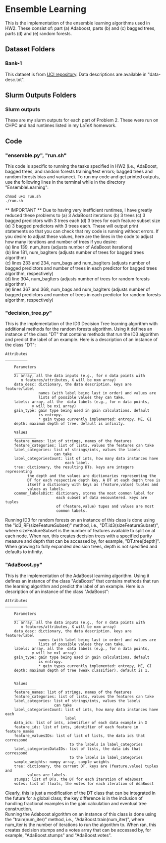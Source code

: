 # Ensemble Learning
This is the implementation of the ensemble learning algorithms used in HW2. These consist of: part (a) Adaboost, parts (b) and (c) bagged trees, parts (d) and (e) random forests. 
 
## Dataset Folders
### Bank-1
This dataset is from [UCI repository](https://archive.ics.uci.edu/ml/datasets/Bank+Marketing). Data descriptions are available in "data-desc.txt". 
## Slurm Outputs Folders
### Slurm outputs
These are my slurm outputs for each part of Problem 2. These were run on CHPC and had runtimes listed in my LaTeX homework. 
## Code
### "ensemble.py", "run.sh"
This code is specific to running the tasks specified in HW2 (i.e., AdaBoost, bagged trees, and random forests training/test errors; bagged trees and random forests bias and variance). To run my code and get printed outputs, use the following lines in the terminal while in the directory "EnsembleLearning": 
```
chmod u+x run.sh 
./run.sh
```
** IMPORTANT **
Due to having very inefficient runtimes, I have greatly reduced these problems to (a) 3 AdaBoost iterations (b) 3 trees (c) 3 bagged predictors with 3 trees each (d) 3 trees for each feature subset size (e) 3 bagged predictors with 3 trees each. These will output print statements so that you can check that my code is running without errors. If you desire to adjust these values, here are the lines in the code to adjust how many iterations and number of trees if you desire: \
(a) line 139, num_iters (adjusts number of AdaBoost iterations)\
(b) line 181, num_bagIters (adjusts number of trees for bagged trees algorithm)\
(c) lines 233 and 234, num_bags and num_bagIters (adjusts number of bagged predictors and number of trees in each predictor for bagged trees algorithm, respectively)\
(d) line 304, num_bagIters (adjusts number of trees for random forests algorithm)\
(e) lines 367 and 368, num_bags and num_bagIters (adjusts number of bagged predictors and number of trees in each predictor for random forests algorithm, respectively)
### "decision_tree.py"
This is the implementation of the ID3 Decision Tree learning algorithm with additional methods for the random forests algorithm. Using it defines an instance of the class "DT" that contains methods that run the ID3 algorithm and predict the label of an example. Here is a description of an instance of the class "DT": 
   

    Attributes
    __________
    
        Parameters
        __________
        X: array, all the data inputs (e.g., for n data points with
           m features/attributes, X will be nxm array)
        data_desc: dictionary, the data description. keys are feature/label 
                   names (with label being last in order) and values are 
                   lists of possible values they can take.
        labels: array, all the  data labels (e.g., for n data points, 
                y will be nx1 array)
        gain_type: gain type being used in gain calculations. default 
                   is entropy. 
                   * gain types currently implemented: entropy, ME, GI
        depth: maximum depth of tree. default is infinity. 
        
        Values
        __________
        feature_names: list of strings, names of the features 
        feature_categories: list of lists, values the features can take
        label_categories: list of strings/ints, values the labels 
                          can take
        label_categoriesCount: list of ints, how many data instances have 
                               each label. 
        tree: dictionary, the resulting DTs. keys are integers representing 
              the depth and the values are dictionaries representing the 
              DT for each respective depth key. A DT at each depth tree is 
              itself a dictionary with keys as (feature,value) tuples and 
              values as labels. 
        common_labelsDict: dictionary, stores the most common label for 
                           each subset of data encountered. keys are tuples 
                           of (feature,value) tupes and values are most 
                           common labels. 

Running ID3 for random forests on an instance of this class is done using the "id3_RF(sizeFeatureSubset)" method, i.e., "DT.id3(sizeFeatureSubset)", where sizeFeatureSubset is the number of features available to split on at each node. When ran, this creates decision trees with a specified purity measure and depth that can be accessed by, for example, "DT.tree[depth]". When growing to fully expanded decision trees, depth is not specified and defaults to infinity. 
### "AdaBoost.py"
This is the implementation of the AdaBoost learning algorithm. Using it defines an instance of the class "AdaBoost" that contains methods that run the learning algorithm and predict the label of an example. Here is a description of an instance of the class "AdaBoost": 
  
    Attributes
    __________
        
        Parameters
        __________
        X: array, all the data inputs (e.g., for n data points with
           m features/attributes, X will be nxm array)
        data_desc: dictionary, the data description. keys are feature/label 
                   names (with label being last in order) and values are 
                   lists of possible values they can take.
        labels: array, all the  data labels (e.g., for n data points, 
                y will be nx1 array)
        gain_type: gain type being used in gain calculations. default 
                   is entropy. 
                   * gain types currently implemented: entropy, ME, GI
        depth: maximum depth of tree (weak classifier). default is 1. 
         
        
        Values
        __________
        feature_names: list of strings, names of the features 
        feature_categories: list of lists, values the features can take
        label_categories: list of strings/ints, values the labels 
                          can take
        label_categoriesCount: list of ints, how many data instances have each 
                               label
        data_ids: list of ints, identifier of each data example in X
        feature_ids: list of ints, identifier of each feature in feature_names
        feature_valuesIDs: list of list of lists, the data ids that correspond 
                                 to the labels in label_categories
        label_categoriesDataIDs: list of lists, the data ids that correspond 
                                 to the labels in label_categories
        sample_weights: numpy array, sample weights
        tree: dictionary, the current DT. keys are (feature,value) tuples and 
              values are labels. 
        stumps: list of DTs, the DT for each iteration of AdaBoost
        votes: list of floats, the votes for each iteration of AdaBoost

Clearly, this is just a modification of the DT class that can be integrated in the future for a global class; the key difference is in the inclusion of handling fractional examples in the gain calculation and eventual tree construction.\
Running the Adaboost algorithm on an instance of this class is done using the "train(num_iter)" method, i.e., "AdaBoost.train(num_iter)", where num_iter is the number of iterations to run the algorithm to. When ran, this creates decision stumps and a votes array that can be accessed by, for example, "AdaBoost.stumps" and "AdaBoost.votes". 
